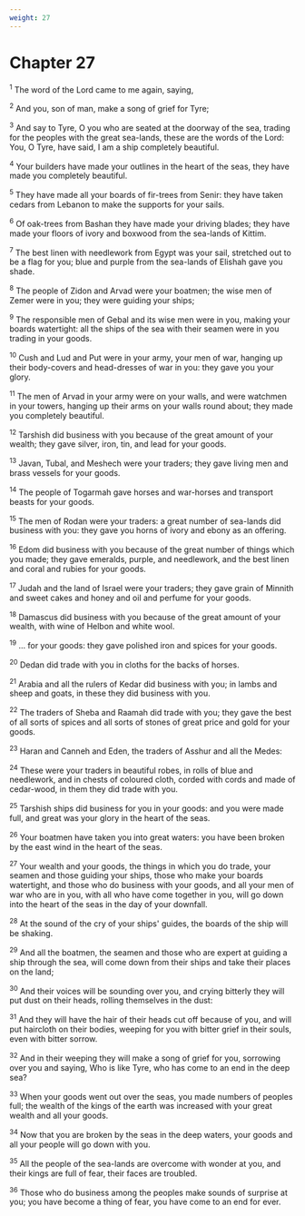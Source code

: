 ```yaml
---
weight: 27
---
```


# Chapter 27

<sup>1</sup> The word of the Lord came to me again, saying, 

<sup>2</sup> And you, son of man, make a song of grief for Tyre; 

<sup>3</sup> And say to Tyre, O you who are seated at the doorway of the sea, trading for the peoples with the great sea-lands, these are the words of the Lord: You, O Tyre, have said, I am a ship completely beautiful. 

<sup>4</sup> Your builders have made your outlines in the heart of the seas, they have made you completely beautiful. 

<sup>5</sup> They have made all your boards of fir-trees from Senir: they have taken cedars from Lebanon to make the supports for your sails. 

<sup>6</sup> Of oak-trees from Bashan they have made your driving blades; they have made your floors of ivory and boxwood from the sea-lands of Kittim. 

<sup>7</sup> The best linen with needlework from Egypt was your sail, stretched out to be a flag for you; blue and purple from the sea-lands of Elishah gave you shade. 

<sup>8</sup> The people of Zidon and Arvad were your boatmen; the wise men of Zemer were in you; they were guiding your ships; 

<sup>9</sup> The responsible men of Gebal and its wise men were in you, making your boards watertight: all the ships of the sea with their seamen were in you trading in your goods. 

<sup>10</sup> Cush and Lud and Put were in your army, your men of war, hanging up their body-covers and head-dresses of war in you: they gave you your glory. 

<sup>11</sup> The men of Arvad in your army were on your walls, and were watchmen in your towers, hanging up their arms on your walls round about; they made you completely beautiful. 

<sup>12</sup> Tarshish did business with you because of the great amount of your wealth; they gave silver, iron, tin, and lead for your goods. 

<sup>13</sup> Javan, Tubal, and Meshech were your traders; they gave living men and brass vessels for your goods. 

<sup>14</sup> The people of Togarmah gave horses and war-horses and transport beasts for your goods. 

<sup>15</sup> The men of Rodan were your traders: a great number of sea-lands did business with you: they gave you horns of ivory and ebony as an offering. 

<sup>16</sup> Edom did business with you because of the great number of things which you made; they gave emeralds, purple, and needlework, and the best linen and coral and rubies for your goods. 

<sup>17</sup> Judah and the land of Israel were your traders; they gave grain of Minnith and sweet cakes and honey and oil and perfume for your goods. 

<sup>18</sup> Damascus did business with you because of the great amount of your wealth, with wine of Helbon and white wool. 

<sup>19</sup> ... for your goods: they gave polished iron and spices for your goods. 

<sup>20</sup> Dedan did trade with you in cloths for the backs of horses. 

<sup>21</sup> Arabia and all the rulers of Kedar did business with you; in lambs and sheep and goats, in these they did business with you. 

<sup>22</sup> The traders of Sheba and Raamah did trade with you; they gave the best of all sorts of spices and all sorts of stones of great price and gold for your goods. 

<sup>23</sup> Haran and Canneh and Eden, the traders of Asshur and all the Medes: 

<sup>24</sup> These were your traders in beautiful robes, in rolls of blue and needlework, and in chests of coloured cloth, corded with cords and made of cedar-wood, in them they did trade with you. 

<sup>25</sup> Tarshish ships did business for you in your goods: and you were made full, and great was your glory in the heart of the seas. 

<sup>26</sup> Your boatmen have taken you into great waters: you have been broken by the east wind in the heart of the seas. 

<sup>27</sup> Your wealth and your goods, the things in which you do trade, your seamen and those guiding your ships, those who make your boards watertight, and those who do business with your goods, and all your men of war who are in you, with all who have come together in you, will go down into the heart of the seas in the day of your downfall. 

<sup>28</sup> At the sound of the cry of your ships' guides, the boards of the ship will be shaking. 

<sup>29</sup> And all the boatmen, the seamen and those who are expert at guiding a ship through the sea, will come down from their ships and take their places on the land; 

<sup>30</sup> And their voices will be sounding over you, and crying bitterly they will put dust on their heads, rolling themselves in the dust: 

<sup>31</sup> And they will have the hair of their heads cut off because of you, and will put haircloth on their bodies, weeping for you with bitter grief in their souls, even with bitter sorrow. 

<sup>32</sup> And in their weeping they will make a song of grief for you, sorrowing over you and saying, Who is like Tyre, who has come to an end in the deep sea? 

<sup>33</sup> When your goods went out over the seas, you made numbers of peoples full; the wealth of the kings of the earth was increased with your great wealth and all your goods. 

<sup>34</sup> Now that you are broken by the seas in the deep waters, your goods and all your people will go down with you. 

<sup>35</sup> All the people of the sea-lands are overcome with wonder at you, and their kings are full of fear, their faces are troubled. 

<sup>36</sup> Those who do business among the peoples make sounds of surprise at you; you have become a thing of fear, you have come to an end for ever. 


